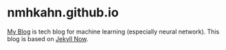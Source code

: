 # nmhkahn.github.io

[My Blog](http://nmhkahn.github.io) is tech blog for machine learning (especially neural network).
This blog is based on [Jekyll Now](https://github.com/barryclark/jekyll-now).
